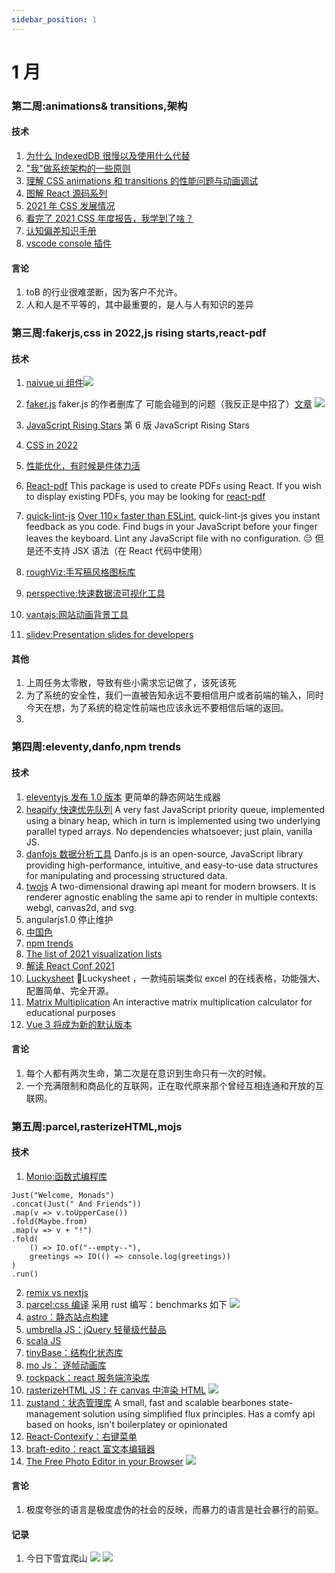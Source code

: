 ```yaml
---
sidebar_position: 1
---
```


# 1 月

### 第二周:animations& transitions,架构

#### 技术

1. [为什么 IndexedDB 很慢以及使用什么代替](https://rxdb.info/slow-indexeddb.html)
2. ["我"做系统架构的一些原则](https://coolshell.cn/articles/21672.html)
3. [理解 CSS animations 和 transitions 的性能问题与动画调试](https://developer.aliyun.com/article/197594)
4. [图解 React 源码系列](https://github.com/7kms/react-illustration-series)
5. [2021 年 CSS 发展情况](https://2021.stateofcss.com/zh-Hans/)
6. [看完了 2021 CSS 年度报告，我学到了啥？](https://mp.weixin.qq.com/s/BbH6IleqLly82Mqx_0W1IQ)
7. [认知偏差知识手册](https://s75w5y7vut.feishu.cn/docs/doccn3BatnScBJe7wD7K3S5poFf)
8. [vscode console 插件](https://marketplace.visualstudio.com/items?itemName=AT-9420.console-helper)

#### 言论

1. toB 的行业很难垄断，因为客户不允许。
2. 人和人是不平等的，其中最重要的，是人与人有知识的差异

### 第三周:fakerjs,css in 2022,js rising starts,react-pdf

#### 技术

1. [naivue ui 组件](https://www.naiveui.com)![](./_image/2022-01-10/2022-01-10-13-15-06@2x.png)
2. [faker.js](https://github.com/marak/Faker.js/)
   faker.js 的作者删库了
   可能会碰到的问题（我反正是中招了）[文章](https://www.jiqizhixin.com/articles/2022-01-10-2)
   ![](./_image/2022-01-14/2022-01-14-13-05-11@2x.jpg)

3. [JavaScript Rising Stars](https://risingstars.js.org/2021/en)
   第 6 版 JavaScript Rising Stars
4. [CSS in 2022](https://www.bram.us/2021/12/27/css-in-2022/)
5. [性能优化，有时候是件体力活](https://mp.weixin.qq.com/s/_BKgmMtC6n3mAznCKDQUyA)
6. [React-pdf](https://github.com/diegomura/react-pdf)
   This package is used to create PDFs using React. If you wish to display existing PDFs, you may be looking for [react-pdf](https://github.com/wojtekmaj/react-pdf)
7. [quick-lint-js](https://quick-lint-js.com/)
   [ Over 110× faster than ESLint](https://quick-lint-js.com/benchmarks/), quick-lint-js gives you instant feedback as you code. Find bugs in your JavaScript before your finger leaves the keyboard. Lint any JavaScript file with no configuration.
   😔 但是还不支持 JSX 语法（在 React 代码中使用）
8. [roughViz:手写稿风格图标库](https://github.com/jwilber/roughViz)
9. [perspective:快速数据流可视化工具](https://perspective.finos.org/)
10. [vantajs:网站动画背景工具](https://www.vantajs.com/)
11. [slidev:Presentation slides for developers](https://github.com/slidevjs/slidev)

#### 其他

1. 上周任务太零散，导致有些小需求忘记做了，该死该死
2. 为了系统的安全性，我们一直被告知永远不要相信用户或者前端的输入，同时今天在想，为了系统的稳定性前端也应该永远不要相信后端的返回。
3.

### 第四周:eleventy,danfo,npm trends

#### 技术

1. [eleventyjs 发布 1.0 版本](https://www.11ty.dev/)
   更简单的静态网站生成器
2. [heapify 快速优先队列](https://github.com/luciopaiva/heapify)
   A very fast JavaScript priority queue, implemented using a binary heap, which in turn is implemented using two underlying parallel typed arrays. No dependencies whatsoever; just plain, vanilla JS.
3. [danfojs 数据分析工具](https://danfo.jsdata.org/)
   Danfo.js is an open-source, JavaScript library providing high-performance, intuitive, and easy-to-use data structures for manipulating and processing structured data.
4. [twojs](https://github.com/jonobr1/two.js)
   A two-dimensional drawing api meant for modern browsers. It is renderer agnostic enabling the same api to render in multiple contexts: webgl, canvas2d, and svg.
5. angularjs1.0 停止维护
6. [中国色](http://zhongguose.com/)
7. [npm trends](https://www.npmtrends.com/)
8. [The list of 2021 visualization lists](https://www.maartenlambrechts.com/2021/12/29/the-list-of-2021-visualization-lists.html)
9. [解读 React Conf 2021](https://zhuanlan.zhihu.com/p/458279850)
10. [Luckysheet](https://github.com/mengshukeji/Luckysheet)
    🚀Luckysheet ，一款纯前端类似 excel 的在线表格，功能强大、配置简单、完全开源。
11. [Matrix Multiplication](https://github.com/staltz/matrixmultiplication.xyz)
    An interactive matrix multiplication calculator for educational purposes
12. [Vue 3 将成为新的默认版本](https://zhuanlan.zhihu.com/p/460055155)

#### 言论

1. 每个人都有两次生命，第二次是在意识到生命只有一次的时候。
2. 一个充满限制和商品化的互联网，正在取代原来那个曾经互相连通和开放的互联网。

### 第五周:parcel,rasterizeHTML,mojs

#### 技术

1. [Monio:函数式编程库](https://github.com/getify/monio)

```
Just("Welcome, Monads")
.concat(Just(" And Friends"))
.map(v => v.toUpperCase())
.fold(Maybe.from)
.map(v => v + "!")
.fold(
    () => IO.of("--empty--"),
    greetings => IO(() => console.log(greetings))
)
.run()
```

2. [remix vs nextjs](https://remix.run/blog/remix-vs-next)
3. [parcel:css 编译](https://github.com/parcel-bundler/parcel-css)
   采用 rust 编写：benchmarks 如下
   ![](./_image/2022-01-24/2022-01-24-13-01-33@2x.jpg)
4. [astro：静态站点构建](https://astro.build/)
5. [umbrella JS：jQuery 轻量级代替品](https://github.com/franciscop/umbrella)
6. [scala JS](https://www.scala-js.org/)
7. [tinyBase：结构化状态库](https://github.com/tinyplex/tinybase)
8. [mo Js： 逐帧动画库](https://mojs.github.io/)
9. [rockpack：react 服务端渲染库](https://github.com/AlexSergey/rockpack)
10. [rasterizeHTML JS：在 canvas 中渲染 HTML](https://github.com/cburgmer/rasterizeHTML.js)
    ![](./_image/2022-01-24/2022-01-24-13-15-45@2x.png)
11. [zustand：状态管理库](https://github.com/pmndrs/zustand)
    A small, fast and scalable bearbones state-management solution using simplified flux principles. Has a comfy api based on hooks, isn't boilerplatey or opinionated
12. [React-Contexify：右键菜单](https://fkhadra.github.io/react-contexify/)
13. [braft-edito：react 富文本编辑器](https://braft.margox.cn/demos/basic)
14. [The Free Photo Editor in your Browser](https://edit.photo/)
    ![](./_image/2022-01-25/2022-01-25-15-31-37@2x.png)

#### 言论

1. 极度夸张的语言是极度虚伪的社会的反映，而暴力的语言是社会暴行的前驱。

#### 记录

1. 今日下雪宜爬山
   ![](./_image/2022-01-29/4076c41fdbfab7a8c4fdc3ad64a6a0dc.jpg)
   ![](./_image/2022-01-29/50e5cc1dfdf5f761cca76fbd229d1262.jpg)
